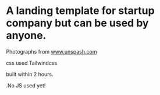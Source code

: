 <h1>A landing template for startup company but can be used by anyone.</h1>

<!-- Photographs -->
Photographs from www.unspash.com

css used Tailwindcss

<!-- Built Time -->
built within 2 hours.

.No JS used yet!
